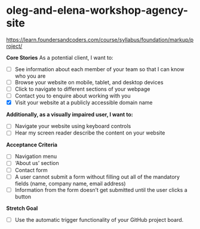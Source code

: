 # oleg-and-elena-workshop-agency-site

https://learn.foundersandcoders.com/course/syllabus/foundation/markup/project/

**Core Stories**
As a potential client, I want to:
- [ ] See information about each member of your team so that I can know who you are
- [ ] Browse your website on mobile, tablet, and desktop devices
- [ ] Click to navigate to different sections of your webpage
- [ ] Contact you to enquire about working with you
- [x] Visit your website at a publicly accessible domain name

**Additionally, as a visually impaired user, I want to:**
- [ ] Navigate your website using keyboard controls
- [ ] Hear my screen reader describe the content on your website

**Acceptance Criteria**
- [ ] Navigation menu
- [ ] ‘About us’ section
- [ ] Contact form
- [ ] A user cannot submit a form without filling out all of the mandatory fields (name, company name, email address)
- [ ] Information from the form doesn’t get submitted until the user clicks a button

**Stretch Goal**
- [ ] Use the automatic trigger functionality of your GitHub project board.
